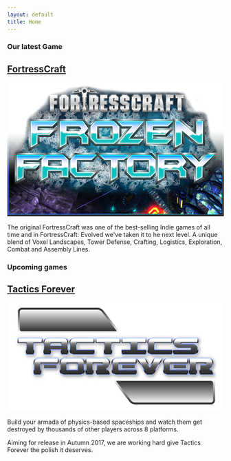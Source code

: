 ```yaml
---
layout: default
title: Home
---
```


### Our latest Game

## [FortressCraft](/games/fortresscraft)

[![FortressCraft](static/img/fortresscraft_frozenfactory_banner.png "FortressCraft: Frozen Factory")](/games/fortresscraft)

The original FortressCraft was one of the best-selling Indie games of all time and in FortressCraft: Evolved we've taken it to he next level. A unique blend of Voxel Landscapes, Tower Defense, Crafting, Logistics, Exploration, Combat and Assembly Lines.

### Upcoming games

## [Tactics Forever](/games/tacticsforever)

[![Tactics Forever](static/img/tacticsforever_banner.png "Tactics Forever")](/games/tacticsforever)

Build your armada of physics-based spaceships and watch them get destroyed by thousands of other players across 8 platforms.

Aiming for release in Autumn 2017, we are working hard give Tactics Forever the polish it deserves.
